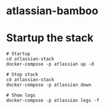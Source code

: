 # atlassian-bamboo


# Startup the stack
```
# Startup
cd atlassian-stack
docker-compose -p atlassian up -d

# Stop stack
cd atlassian-stack
docker-compose -p atlassian down

# Show logs
docker-compose -p atlassian logs -f
```
